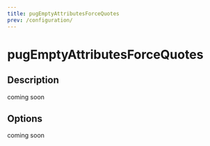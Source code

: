 ```yaml
---
title: pugEmptyAttributesForceQuotes
prev: /configuration/
---
```


# pugEmptyAttributesForceQuotes

## Description

coming soon

## Options

coming soon
